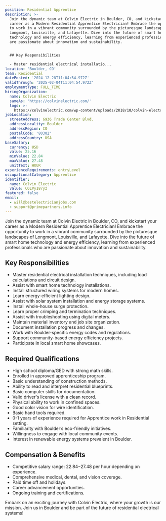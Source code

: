 ```yaml
---
position: Residential Apprentice
description: >-
  Join the dynamic team at Colvin Electric in Boulder, CO, and kickstart your
  career as a Modern Residential Apprentice Electrician! Embrace the opportunity
  to work in a vibrant community surrounded by the picturesque landscapes of
  Longmont, Louisville, and Lafayette. Dive into the future of smart home
  technology and energy efficiency, learning from experienced professionals who
  are passionate about innovation and sustainability.


  ## Key Responsibilities

  - Master residential electrical installatio...
location: 'Boulder, CO'
team: Residential
datePosted: '2024-12-28T11:04:54.972Z'
validThrough: '2025-02-04T11:04:54.972Z'
employmentType: FULL_TIME
hiringOrganization:
  name: Colvin Electric
  sameAs: 'https://colvinelectric.com/'
  logo: >-
    https://colvinelectric.com/wp-content/uploads/2018/10/colvin-electric_footer-logo-1.png
jobLocation:
  streetAddress: 6936 Trade Center Blvd.
  addressLocality: Boulder
  addressRegion: CO
  postalCode: '80302'
  addressCountry: USA
baseSalary:
  currency: USD
  value: 25.16
  minValue: 22.84
  maxValue: 27.48
  unitText: HOUR
experienceRequirements: entryLevel
occupationalCategory: Apprentice
identifier:
  name: Colvin Electric
  value: COLVy187yz
featured: false
email:
  - will@bestelectricianjobs.com
  - support@primepartners.info
---
```




Join the dynamic team at Colvin Electric in Boulder, CO, and kickstart your career as a Modern Residential Apprentice Electrician! Embrace the opportunity to work in a vibrant community surrounded by the picturesque landscapes of Longmont, Louisville, and Lafayette. Dive into the future of smart home technology and energy efficiency, learning from experienced professionals who are passionate about innovation and sustainability.

## Key Responsibilities
- Master residential electrical installation techniques, including load calculations and circuit design.
- Assist with smart home technology installations.
- Install structured wiring systems for modern homes.
- Learn energy-efficient lighting design.
- Assist with solar system installation and energy storage systems.
- Install whole-house surge protection.
- Learn proper crimping and termination techniques.
- Assist with troubleshooting using digital meters.
- Maintain material inventory and job site organization.
- Document installation progress and changes.
- Work with Boulder-specific energy codes and regulations.
- Support community-based energy efficiency projects.
- Participate in local smart home showcases.

## Required Qualifications
- High school diploma/GED with strong math skills.
- Enrolled in approved apprenticeship program.
- Basic understanding of construction methods.
- Ability to read and interpret residential blueprints.
- Basic computer skills for documentation.
- Valid driver's license with a clean record.
- Physical ability to work in confined spaces.
- Good color vision for wire identification.
- Basic hand tools required.
- 0-1 years of experience required for Apprentice work in Residential setting.
- Familiarity with Boulder’s eco-friendly initiatives.
- Willingness to engage with local community events.
- Interest in renewable energy systems prevalent in Boulder.

## Compensation & Benefits
- Competitive salary range: $22.84-$27.48 per hour depending on experience.
- Comprehensive medical, dental, and vision coverage.
- Paid time off and holidays.
- Career advancement opportunities.
- Ongoing training and certifications. 

Embark on an exciting journey with Colvin Electric, where your growth is our mission. Join us in Boulder and be part of the future of residential electrical systems!
